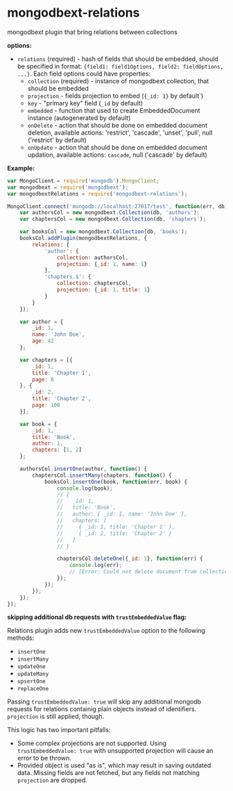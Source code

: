 # mongodbext-relations
mongodbext plugin that bring relations between collections

**options:**

* `relations` (required) - hash of fields that should be embedded, should be specified in format: `{field1: field1Options, field2: fieldOptions, ...}`.
Each field options could have properties:
    * `collection` (required) - instance of mongodbext collection, that should be embedded
    * `projection` - fields projection to embed (`{_id: 1}` by default`)
    * `key` - "primary key" field (`_id` by default)
    * `embedded` - function that used to create EmbeddedDocument instance (autogenerated by default)
    * `onDelete` - action that should be done on embedded document deletion, available actions: 'restrict', 'cascade', 'unset', 'pull', null ('restrict' by default)
    * `onUpdate` - action that should be done on embedded document updation, available actions: `cascade`, null ('cascade' by default)

**Example:**

``` js
var MongoClient = require('mongodb').MongoClient;
var mongodbext = require('mongodbext');
var mongodbextRelations = require('mongodbext-relations');

MongoClient.connect('mongodb://localhost:27017/test', function(err, db) {
    var authorsCol = new mongodbext.Collection(db, 'authors');
    var chaptersCol = new mongodbext.Collection(db, 'chapters');

    var booksCol = new mongodbext.Collection(db, 'books');
    booksCol.addPlugin(mongodbextRelations, {
        relations: {
            'author': {
                collection: authorsCol,
                projection: {_id: 1, name: 1}
            },
            'chapters.$': {
                collection: chaptersCol,
                projection: {_id: 1, title: 1}
            }
        }
    });

    var author = {
        _id: 1,
        name: 'John Doe',
        age: 42
    };

    var chapters = [{
        _id: 1,
        title: 'Chapter 1',
        page: 6
    }, {
        _id: 2,
        title: 'Chapter 2',
        page: 100
    }];

    var book = {
        _id: 1,
        title: 'Book',
        author: 1,
        chapters: [1, 2]
    };

    authorsCol.insertOne(author, function() {
        chaptersCol.insertMany(chapters, function() {
            booksCol.insertOne(book, function(err, book) {
                console.log(book);
                // {
                //   _id: 1,
                //   title: 'Book',
                //   author: { _id: 1, name: 'John Doe' },
                //   chapters: [
                //     { _id: 1, title: 'Chapter 1' },
                //     { _id: 2, title: 'Chapter 2' }
                //   ]
                // }

                chaptersCol.deleteOne({_id: 1}, function(err) {
                    console.log(err);
                    // [Error: Could not delete document from collection `chapters` because it is embedded to related collection `books` in the field `chapters` of document with _id=1]
                });
            });
        });
    });
});

```

**skipping additional db requests with `trustEmbeddedValue` flag:**

Relations plugin adds new `trustEmbeddedValue` option to the following methods:

 * `insertOne`
 * `insertMany`
 * `updateOne`
 * `updateMany`
 * `upsertOne`
 * `replaceOne`

Passing `trustEmbeddedValue: true` will skip any additional mongodb requests for relations containig plain objects instead of identifiers. `projection` is still applied, though.

This logic has two important pitfalls:

 * Some complex projections are not supported. Using `trustEmbeddedValue: true` with unsupported projection will cause an error to be thrown.
 * Provided object is used "as is", which may result in saving outdated data. Missing fields are not fetched, but any fields not matching `projection` are dropped.
